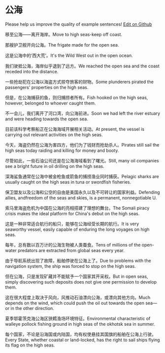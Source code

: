 # 公海

Please help us improve the quality of example sentences! [Edit on Github](https://github.com/jiyushe/jiyu-example-sentence-source/blob/main/chinese/gonghai.md)

<p><span class="chinese">移至公海――离开海岸。</span><span class="english">Move to high seas-keep off coast.</span></p>

<p><span class="chinese">那艘护卫舰开向公海。</span><span class="english">The frigate made for the open sea.</span></p>

<p><span class="chinese">这是公海中的‘西大荒’。</span><span class="english">It's the Wild West out in the open ocean.</span></p>

<p><span class="chinese">我们驶抵公海，海岸似乎退到了远方。</span><span class="english">We reached the open sea and the coast receded into the distance.</span></p>

<p><span class="chinese">一些抢劫犯在公海以海盗方式掠夺旅客的财物。</span><span class="english">Some plunderers pirated the passengers' properties on the high seas.</span></p>

<p><span class="chinese">但是，在公海捕获的鱼，则归捕捞者所有。</span><span class="english">Fish hooked on the high seas, however, belonged to whoever caught them.</span></p>

<p><span class="chinese">不一会儿，我们离开了河口湾，向公海前进。</span><span class="english">Soon we had left the river estuary and were heading towards the open sea.</span></p>

<p><span class="chinese">目前该科学考察船正在公海海域开展相关活动。</span><span class="english">At present, the vessel is carrying out relevant activities on the high seas.</span></p>

<p><span class="chinese">今天，海盗仍然在公海为害四方，他们为了钱财而抢劫杀人。</span><span class="english">Pirates still sail the high seas today raiding and killing for money and booty.</span></p>

<p><span class="chinese">尽管如此，一些石油公司还是在公海海域看到了曙光。</span><span class="english">Still, many oil companies see a bright future in oil drilling on the high seas.</span></p>

<p><span class="chinese">深海鲨鱼通常在公海中被金枪鱼或箭鱼的捕捞渔业同时捕获。</span><span class="english">Pelagic sharks are usually caught on the high seas in tuna or swordfish fisheries.</span></p>

<p><span class="chinese">保卫盟友以及公海和公空的自由是美国永久以及不可转让的国家利益。</span><span class="english">Defending allies, andfreedom of the seas and skies, is a permanent, nonnegotiable U.</span></p>

<p><span class="chinese">索马里海盗危机为中国在公海的亮相搭建了理想的舞台。</span><span class="english">The Somali piracy crisis makes the ideal platform for China's debut on the high seas.</span></p>

<p><span class="chinese">这是一种非常适合航行的船只，能够在公海经受长期的航行。</span><span class="english">It is very seaworthy vessel, easily capable of enduring the long voyages on high seas.</span></p>

<p><span class="chinese">每年，总有数以百万计的公海生物被人类蚕食。</span><span class="english">Tens of millions of the open-water predators are extracted from global seas every year.</span></p>

<p><span class="chinese">由于导航系统出现了故障，船舶停驶在公海上了。</span><span class="english">Due to problems with the navigation system, the ship was forced to stop on the high seas.</span></p>

<p><span class="chinese">但在公海，只是发现矿藏并不能赋予一个国家其开采权。</span><span class="english">But in open seas, simply discovering such deposits does not give one permission to develop them.</span></p>

<p><span class="chinese">这在很大程度上取决于风向，风推动石油漂向公海，或漂向其他方向。</span><span class="english">Much depends on the wind, which could push the oil out towards the open sea—or in the other direction.</span></p>

<p><span class="chinese">夏季鄂霍茨克海公海区狭鳕渔场环境特征。</span><span class="english">Environmental characteristic of walleye pollock fishing ground in high seas of the okhotsk sea in summer.</span></p>

<p><span class="chinese">每个国家，不论是沿海国或内陆国，均有权使悬挂其国旗的船舶在公海上行驶。</span><span class="english">Every State, whether coastal or land-locked, has the right to sail ships flying its flag on the high seas.</span></p>

